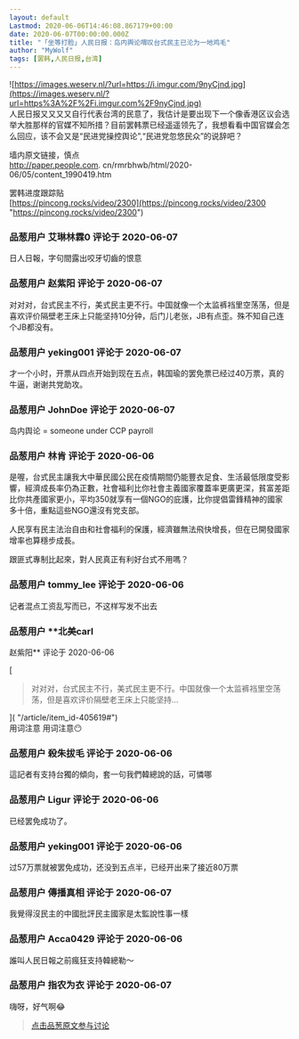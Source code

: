 ```yaml
---
layout: default
Lastmod: 2020-06-06T14:46:08.867179+00:00
date: 2020-06-07T00:00:00.000Z
title: "「坐等打脸」人民日报：岛内舆论喟叹台式民主已沦为一地鸡毛"
author: "MyWolf"
tags: [罢韩,人民日报,台湾]
---
```


![https://images.weserv.nl/?url=https://i.imgur.com/9nyCjnd.jpg](https://images.weserv.nl/?url=https%3A%2F%2Fi.imgur.com%2F9nyCjnd.jpg)  
人民日报又又又又自行代表台湾的民意了，我估计是要出现下一个像香港区议会选举大胜那样的官媒不知所措？目前罢韩票已经遥遥领先了，我想看看中国官媒会怎么回应，该不会又是“民进党操控舆论”,“民进党忽悠民众”的说辞吧？  
  
墙内原文链接，慎点  
http://paper.people.com. cn/rmrbhwb/html/2020-06/05/content\_1990419.htm  
  
罢韩进度跟踪贴  
[https://pincong.rocks/video/2300](https://pincong.rocks/video/2300 "https://pincong.rocks/video/2300")

            
### 品葱用户 **艾琳林霖0** 评论于 2020-06-07
        
日人日報，字句間露出咬牙切齒的恨意
        


            
### 品葱用户 **赵紫阳** 评论于 2020-06-07
        
对对对，台式民主不行，美式民主更不行。中国就像一个太监裤裆里空荡荡，但是喜欢评价隔壁老王床上只能坚持10分钟，后门儿老张，JB有点歪。殊不知自己连个JB都没有。
        


            
### 品葱用户 **yeking001** 评论于 2020-06-07
        
才一个小时，开票从四点开始到现在五点，韩国瑜的罢免票已经过40万票，真的牛逼，谢谢共党助攻。
        


            
### 品葱用户 **JohnDoe** 评论于 2020-06-07
        
岛内舆论 = someone under CCP payroll
        


            
### 品葱用户 **林肯** 评论于 2020-06-06
        
是喔，台式民主讓我大中華民國公民在疫情期間仍能豐衣足食、生活最低限度受影響，經濟成長率仍為正數，社會福利比你社會主義國家覆蓋率更廣更深，貧富差距比你共產國家更小，平均350就享有一個NGO的庇護，比你提倡雷鋒精神的國家多十倍，重點這些NGO還沒有党支部。  
  
人民享有民主法治自由和社會福利的保護，經濟雖無法飛快增長，但在已開發國家增率也算穩步成長。  
  
跟匪式專制比起來，對人民真正有利好台式不用嗎？
        


            
### 品葱用户 **tommy_lee** 评论于 2020-06-06
        
记者混点工资乱写而已，不这样写发不出去
        


            
### 品葱用户 **北美carl

赵紫阳** 评论于 2020-06-06
        
[

> 对对对，台式民主不行，美式民主更不行。中国就像一个太监裤裆里空荡荡，但是喜欢评价隔壁老王床上只能坚持...

]( "/article/item_id-405619#")  
用词注意 用词注意😶
        


            
### 品葱用户 **殺朱拔毛** 评论于 2020-06-06
        
這記者有支持台獨的傾向，套一句我們韓總說的話，可憐哪
        


            
### 品葱用户 **Ligur** 评论于 2020-06-06
        
已经罢免成功了。
        


            
### 品葱用户 **yeking001** 评论于 2020-06-06
        
过57万票就被罢免成功，还没到五点半，已经开出来了接近80万票
        


            
### 品葱用户 **傳播真相** 评论于 2020-06-07
        
我覺得沒民主的中國批評民主國家是太監說性事一樣
        


            
### 品葱用户 **Acca0429** 评论于 2020-06-06
        
誰叫人民日報之前瘋狂支持韓總勒～
        


            
### 品葱用户 **指农为衣** 评论于 2020-06-07
        
嗨呀，好气啊😂
        






> [点击品葱原文参与讨论](https://pincong.rocks/article/20086)


